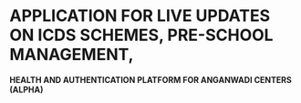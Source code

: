 # APPLICATION FOR LIVE UPDATES ON ICDS SCHEMES, PRE-SCHOOL MANAGEMENT,
**HEALTH AND AUTHENTICATION PLATFORM FOR ANGANWADI CENTERS (ALPHA)**
